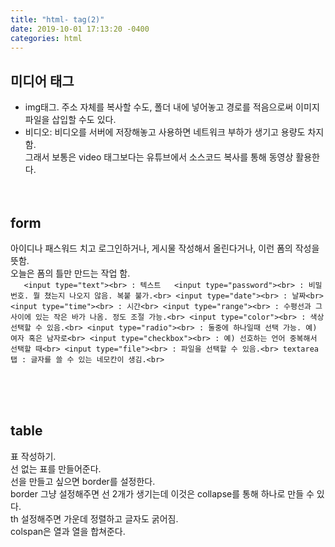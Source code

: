 ```yaml
---
title: "html- tag(2)"
date: 2019-10-01 17:13:20 -0400
categories: html
---
```

 
## 미디어 태그 <br>
- img태그. 주소 자체를 복사할 수도, 폴더 내에 넣어놓고 경로를 적음으로써 이미지파일을 삽입할 수도 있다.<br>
- 비디오: 비디오를 서버에 저장해놓고 사용하면 네트워크 부하가 생기고 용량도 차지함.<br>
그래서 보통은 video 태그보다는 유튜브에서 소스코드 복사를 통해 동영상 활용한다.<br><br><br>
 
## form<br>
아이디나 패스워드 치고 로그인하거나, 게시물 작성해서 올린다거나, 이런 폼의 작성을 뜻함.<br>
오늘은 폼의 틀만 만드는 작업 함.<br>
  ​```  
  <input type="text"><br> : 텍스트  
  <input type="password"><br> : 비밀번호. 뭘 쳤는지 나오지 않음. 복붙 불가.<br>
  <input type="date"><br> : 날짜<br>
  <input type="time"><br> : 시간<br>
  <input type="range"><br> : 수평선과 그 사이에 있는 작은 바가 나옴. 정도 조절 가능.<br>
  <input type="color"><br> : 색상 선택할 수 있음.<br>
  <input type="radio"><br> : 둘중에 하나일때 선택 가능. 예) 여자 혹은 남자로<br>
  <input type="checkbox"><br> : 예) 선호하는 언어 중복해서 선택할 때<br>
  <input type="file"><br> : 파일을 선택할 수 있음.<br>
  textarea 탭 : 글자를 쓸 수 있는 네모칸이 생김.<br>
​```


<br><br><br>
## table<br>
표 작성하기. <br>선 없는 표를 만들어준다.<br>
선을 만들고 싶으면 border를 설정한다.<br> 
border 그냥 설정해주면 선 2개가 생기는데 이것은 collapse를 통해 하나로 만들 수 있다.<br>
th 설정해주면 가운데 정렬하고 글자도 굵어짐.<br>
colspan은 열과 열을 합쳐준다.<br>
